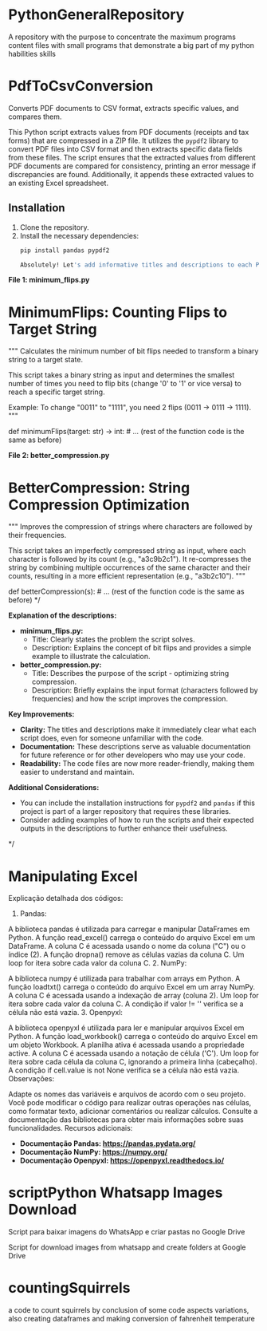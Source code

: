 # PythonGeneralRepository
A repository with the purpose to concentrate the maximum programs content files with small programs that demonstrate a big part of my python habilities skills

# PdfToCsvConversion

Converts PDF documents to CSV format, extracts specific values, and compares them.

This Python script extracts values from PDF documents (receipts and tax forms) that are compressed in a ZIP file. It utilizes the `pypdf2` library to convert PDF files into CSV format and then extracts specific data fields from these files. The script ensures that the extracted values from different PDF documents are compared for consistency, printing an error message if discrepancies are found. Additionally, it appends these extracted values to an existing Excel spreadsheet.

## Installation

1. Clone the repository.
2. Install the necessary dependencies:
   ```bash
   pip install pandas pypdf2

   Absolutely! Let's add informative titles and descriptions to each Python file following your suggested format.

**File 1: minimum_flips.py**


# MinimumFlips: Counting Flips to Target String

"""
Calculates the minimum number of bit flips needed to transform a binary string to a target state.

This script takes a binary string as input and determines the smallest number of times you need to flip bits (change '0' to '1' or vice versa) to reach a specific target string.

Example:
To change "0011" to "1111", you need 2 flips (0011 -> 0111 -> 1111).
"""

def minimumFlips(target: str) -> int:
    # ... (rest of the function code is the same as before)


**File 2: better_compression.py**


# BetterCompression: String Compression Optimization

"""
Improves the compression of strings where characters are followed by their frequencies.

This script takes an imperfectly compressed string as input, where each character is followed by its count (e.g., "a3c9b2c1"). It re-compresses the string by combining multiple occurrences of the same character and their counts, resulting in a more efficient representation (e.g., "a3b2c10").
"""

def betterCompression(s):
    # ... (rest of the function code is the same as before)
*/

**Explanation of the descriptions:**

* **minimum_flips.py:**
    - Title: Clearly states the problem the script solves.
    - Description: Explains the concept of bit flips and provides a simple example to illustrate the calculation.
* **better_compression.py:**
    - Title: Describes the purpose of the script - optimizing string compression.
    - Description: Briefly explains the input format (characters followed by frequencies) and how the script improves the compression.

**Key Improvements:**

* **Clarity:** The titles and descriptions make it immediately clear what each script does, even for someone unfamiliar with the code.
* **Documentation:** These descriptions serve as valuable documentation for future reference or for other developers who may use your code.
* **Readability:** The code files are now more reader-friendly, making them easier to understand and maintain.

**Additional Considerations:**

* You can include the installation instructions for `pypdf2` and `pandas` if this project is part of a larger repository that requires these libraries.
* Consider adding examples of how to run the scripts and their expected outputs in the descriptions to further enhance their usefulness.

*/

# Manipulating Excel

Explicação detalhada dos códigos:

1. Pandas:

A biblioteca pandas é utilizada para carregar e manipular DataFrames em Python.
A função read_excel() carrega o conteúdo do arquivo Excel em um DataFrame.
A coluna C é acessada usando o nome da coluna ("C") ou o índice (2).
A função dropna() remove as células vazias da coluna C.
Um loop for itera sobre cada valor da coluna C.
2. NumPy:

A biblioteca numpy é utilizada para trabalhar com arrays em Python.
A função loadtxt() carrega o conteúdo do arquivo Excel em um array NumPy.
A coluna C é acessada usando a indexação de array (coluna 2).
Um loop for itera sobre cada valor da coluna C.
A condição if valor != '' verifica se a célula não está vazia.
3. Openpyxl:

A biblioteca openpyxl é utilizada para ler e manipular arquivos Excel em Python.
A função load_workbook() carrega o conteúdo do arquivo Excel em um objeto Workbook.
A planilha ativa é acessada usando a propriedade active.
A coluna C é acessada usando a notação de célula ('C').
Um loop for itera sobre cada célula da coluna C, ignorando a primeira linha (cabeçalho).
A condição if cell.value is not None verifica se a célula não está vazia.
Observações:

Adapte os nomes das variáveis e arquivos de acordo com o seu projeto.
Você pode modificar o código para realizar outras operações nas células, como formatar texto, adicionar comentários ou realizar cálculos.
Consulte a documentação das bibliotecas para obter mais informações sobre suas funcionalidades.
Recursos adicionais:


* **Documentação Pandas: https://pandas.pydata.org/**
* **Documentação NumPy: https://numpy.org/**
* **Documentação Openpyxl: https://openpyxl.readthedocs.io/**

# scriptPython Whatsapp Images Download

Script para baixar imagens do WhatsApp e criar pastas no Google Drive

Script for download images from whatsapp and create folders at Google Drive

# countingSquirrels

a code to count squirrels by conclusion of some code aspects variations,  also creating dataframes and making conversion of fahrenheit temperature

